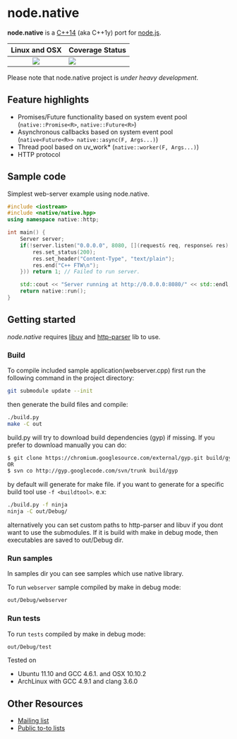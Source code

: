 # node.native 

<b>node.native</b> is a [C++14](http://en.wikipedia.org/wiki/C%2B%2B14) (aka C++1y) port for [node.js](https://github.com/joyent/node). 
<table>
  <thead>
    <tr>
      <th>Linux and OSX</th>
      <th>Coverage Status</th>
    </tr>
  </thead>
  <tbody>
    <tr>
      <td align="center">
        <a href="https://travis-ci.org/nodenative/nodenative"><img src="https://travis-ci.org/nodenative/nodenative.svg?branch=master"></a>
      </td>
      <td>
      <a href="https://coveralls.io/github/nodenative/nodenative?branch=master)"><img src="https://coveralls.io/repos/github/nodenative/nodenative/badge.svg?branch=master"></a>
      </td>
    </tr>
  </tbody>
</table>

Please note that node.native project is <em>under heavy development</em>.

## Feature highlights
 * Promises/Future functionality based on system event pool (`native::Promise<R>`, `native::Future<R>`)
 * Asynchronous callbacks based on system event pool (`native<Future<R>> native::async(F, Args...)`)
 * Thread pool based on uv_work* (`native::worker(F, Args...)`)
 * HTTP protocol

## Sample code

Simplest web-server example using node.native.
```cpp
#include <iostream>
#include <native/native.hpp>
using namespace native::http;

int main() {
    Server server;
    if(!server.listen("0.0.0.0", 8080, [](request& req, response& res) {
        res.set_status(200);
        res.set_header("Content-Type", "text/plain");
        res.end("C++ FTW\n");
    })) return 1; // Failed to run server.

    std::cout << "Server running at http://0.0.0.0:8080/" << std::endl;
    return native::run();
}
```


## Getting started

<em>node.native</em> requires [libuv](https://github.com/libuv/libuv) and [http-parser](https://github.com/joyent/http-parser) lib to use.

### Build

To compile included sample application(webserver.cpp) first run the following command in the project directory:
```bash
git submodule update --init
```
then generate the build files and compile:
```bash
./build.py
make -C out
```
build.py will try to download build dependencies (gyp) if missing.
If you prefer to download manually you can do:
```bash
$ git clone https://chromium.googlesource.com/external/gyp.git build/gyp
OR
$ svn co http://gyp.googlecode.com/svn/trunk build/gyp
```
by default will generate for make file. if you want to generate for a specific build tool use `-f <buildtool>`. e.x:
```bash
./build.py -f ninja
ninja -C out/Debug/
```
alternatively you can set custom paths to http-parser and libuv if you dont want to use the submodules.
If it is build with make in debug mode, then executables are saved to out/Debug dir.

### Run samples

In samples dir you can see samples which use native library.

To run `webserver` sample compiled by make in debug mode:
```bash
out/Debug/webserver
```

### Run tests

To run `tests` compiled by make in debug mode:
```bash
out/Debug/test
```

Tested on
 - Ubuntu 11.10 and GCC 4.6.1. and OSX 10.10.2
 - ArchLinux with GCC 4.9.1 and clang 3.6.0

## Other Resources

- [Mailing list](http://groups.google.com/group/nodenative)
- [Public to-to lists](https://trello.com/b/1qk3tRGS)
